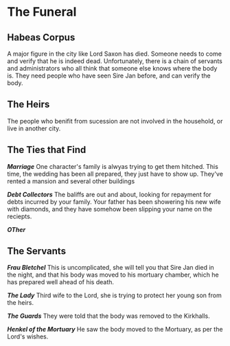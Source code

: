 # The Funeral

## Habeas Corpus
A major figure in the city like Lord Saxon has died. Someone needs to come and verify that he is indeed dead. Unfortunately, there is a chain of servants and administrators who all think that someone else knows where the body is. They need people who have seen Sire Jan before, and can verify the body.

## The Heirs
The people who benifit from sucession are not involved in the household, or live in another city.

## The Ties that Find
***Marriage*** One character's family is alwyas trying to get them hitched. This time, the wedding has been all prepared, they just have to show up. They've rented a mansion and several other buildings

***Debt Collectors*** The baliffs are out and about, looking for repayment for debts incurred by your family. Your father has been showering his new wife with diamonds, and they have somehow been slipping your name on the reciepts. 

***OTher***

## The Servants

***Frau Bletchel*** This is uncomplicated, she will tell you that Sire Jan died in the night, and that his body was moved to his mortuary chamber, which he has prepared well ahead of his death.

***The Lady*** Third wife to the Lord, she is trying to protect her young son from the heirs.

***The Guards*** They were told that the body was removed to the Kirkhalls.

***Henkel of the Mortuary*** He saw the body moved to the Mortuary, as per the Lord's wishes.